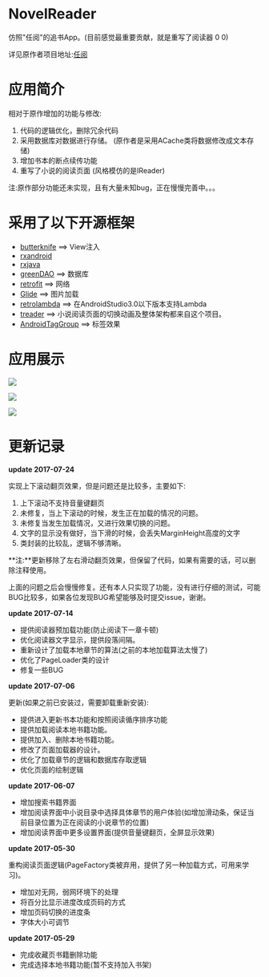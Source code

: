 # NovelReader

仿照"任阅"的追书App。(目前感觉最重要贡献，就是重写了阅读器 0 0)

详见原作者项目地址:[任阅](https://github.com/JustWayward/BookReader)

# 应用简介

相对于原作增加的功能与修改:

1. 代码的逻辑优化，删除冗余代码
2. 采用数据库对数据进行存储。 (原作者是采用ACache类将数据修改成文本存储)
3. 增加书本的断点续传功能
4. 重写了小说的阅读页面 (风格模仿的是IReader)

注:原作部分功能还未实现，且有大量未知bug，正在慢慢完善中。。。

# 采用了以下开源框架

* [butterknife](https://github.com/JakeWharton/butterknife)    ==>    View注入
* [rxandroid](https://github.com/ReactiveX/RxAndroid)
* [rxjava](https://github.com/ReactiveX/RxJava)
* [greenDAO](https://github.com/greenrobot/greenDAO)    ==>    数据库
* [retrofit](https://github.com/square/retrofit)  ==> 网络
* [Glide](https://github.com/bumptech/glide)    ==>    图片加载
* [retrolambda](https://github.com/orfjackal/retrolambda)    ==>    在AndroidStudio3.0以下版本支持Lambda
* [treader](https://github.com/PeachBlossom/treader)    ==>    小说阅读页面的切换动画及整体架构都来自这个项目。
* [AndroidTagGroup](https://github.com/2dxgujun/AndroidTagGroup)    ==>    标签效果
# 应用展示

![](https://github.com/newbiechen1024/NovelReader/blob/master/screenshot/download.gif)

![](https://github.com/newbiechen1024/NovelReader/blob/master/screenshot/reader.gif)

![](https://github.com/newbiechen1024/NovelReader/blob/master/screenshot/load_local_file.gif)

# 更新记录

**update 2017-07-24**

实现上下滚动翻页效果，但是问题还是比较多，主要如下:
1. 上下滚动不支持音量键翻页
2. 未修复，当上下滚动的时候，发生正在加载的情况的问题。
3. 未修复当发生加载情况，又进行效果切换的问题。
4. 文字的显示没有做好，当下滑的时候，会丢失MarginHeight高度的文字
5. 类封装的比较乱，逻辑不够清晰。

**注:**更新移除了左右滑动翻页效果，但保留了代码，如果有需要的话，可以删除注释使用。

上面的问题之后会慢慢修复。还有本人只实现了功能，没有进行仔细的测试，可能BUG比较多，如果各位发现BUG希望能够及时提交issue，谢谢。

**update 2017-07-14**
* 提供阅读器预加载功能(防止阅读下一章卡顿)
* 优化阅读器文字显示，提供段落间隔。
* 重新设计了加载本地章节的算法(之前的本地加载算法太慢了)
* 优化了PageLoader类的设计
* 修复一些BUG

**update 2017-07-06**

更新(如果之前已安装过，需要卸载重新安装):
* 提供进入更新书本功能和按照阅读循序排序功能
* 提供加载阅读本地书籍功能。
* 提供加入、删除本地书籍功能。
* 修改了页面加载器的设计。
* 优化了加载章节的逻辑和数据库存取逻辑
* 优化页面的绘制逻辑

**update 2017-06-07**
* 增加搜索书籍界面
* 增加阅读界面中小说目录中选择具体章节的用户体验(如增加滑动条，保证当前目录位置为正在阅读的小说章节的位置)
* 增加阅读界面中更多设置界面(提供音量键翻页，全屏显示效果)

**update 2017-05-30**

重构阅读页面逻辑(PageFactory类被弃用，提供了另一种加载方式，可用来学习)。
 * 增加对无网，弱网环境下的处理
 * 将百分比显示进度改成页码的方式
 * 增加页码切换的进度条
 * 字体大小可调节

**update 2017-05-29**
 * 完成收藏页书籍删除功能
 * 完成选择本地书籍功能(暂不支持加入书架)
